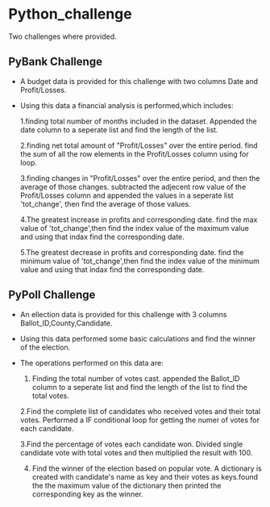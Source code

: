 # Python_challenge
Two challenges where provided.
## PyBank Challenge
* A budget data is provided for this challenge with two columns Date and Profit/Losses.
* Using this data a financial analysis is performed,which includes:

    1.finding total number of months included in the dataset.
      Appended the date column to a seperate list and find the length of the list.

   2.finding net total amount of "Profit/Losses" over the entire period.
      find the sum of all the row elements in the Profit/Losses column using for loop.
  
    3.finding changes in "Profit/Losses" over the entire period, and then the average of those changes.
       subtracted the adjecent row value of the Profit/Losses column and appended the values in a seperate list 'tot_change', then find the average of those values.

   4.The greatest increase in profits and corresponding date.
        find the max value of 'tot_change',then find the index value of the maximum value and using that indax find the corresponding date.

    5.The greatest decrease in profits and corresponding date.
       find the minimum value of 'tot_change',then find the index value of the minimum value and using that indax find the corresponding date.

## PyPoll Challenge

* An ellection data is provided for this challenge with 3 columns Ballot_ID,County,Candidate.

* Using this data performed some basic calculations and find the winner of the election.

* The operations performed on this data are:

     1. Finding the total number of votes cast.
         appended the Ballot_ID column to a seperate list and find the length of the list to find the total votes.
     
     2.Find the complete list of candidates who received votes and their total votes.
        Performed a IF conditional loop for getting the numer of votes for each candidate.

  3.Find the percentage of votes each candidate won.
        Divided single candidate vote with total votes and then multiplied the result with 100.

     4. Find the winner of the election based on popular vote.
         A dictionary is created with candidate's name as key and their votes as keys.found the the maximum value of the dictionary then printed the corresponding 
         key as the winner. 






